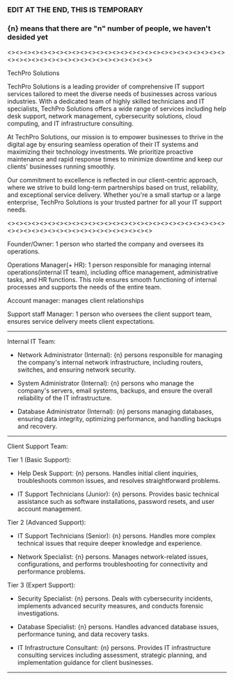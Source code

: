 ### EDIT AT THE END, THIS IS TEMPORARY 
### {n} means that there are "n" number of people, we haven't desided yet

<><><><><><><><><><><><><><><><><><><><><><><><><><><><><><><><><><><><><><><><><><><><><>

TechPro Solutions

TechPro Solutions is a leading provider of comprehensive IT support services tailored to meet the diverse needs of businesses across various industries. With a dedicated team of highly skilled technicians and IT specialists, TechPro Solutions offers a wide range of services including help desk support, network management, cybersecurity solutions, cloud computing, and IT infrastructure consulting.

At TechPro Solutions, our mission is to empower businesses to thrive in the digital age by ensuring seamless operation of their IT systems and maximizing their technology investments. We prioritize proactive maintenance and rapid response times to minimize downtime and keep our clients' businesses running smoothly.

Our commitment to excellence is reflected in our client-centric approach, where we strive to build long-term partnerships based on trust, reliability, and exceptional service delivery. Whether you're a small startup or a large enterprise, TechPro Solutions is your trusted partner for all your IT support needs.

<><><><><><><><><><><><><><><><><><><><><><><><><><><><><><><><><><><><><><><><><><><><><>

Founder/Owner: 1 person who started the company and oversees its operations.

Operations Manager(+ HR): 1 person responsible for managing internal operations(internal IT team), including office management, administrative tasks, and HR functions. This role ensures smooth functioning of internal processes and supports the needs of the entire team.

Account manager: manages client relationships

Support staff Manager: 1 person who oversees the client support team, ensures service delivery meets client expectations.

----------------------------------------------------------------------------------------------

Internal IT Team:

- Network Administrator (Internal): {n} persons responsible for managing the company's internal network infrastructure, including routers, switches, and ensuring network security.
  
- System Administrator (Internal): {n} persons who manage the company's servers, email systems, backups, and ensure the overall reliability of the IT infrastructure.
  
- Database Administrator (Internal): {n} persons managing databases, ensuring data integrity, optimizing performance, and handling backups and recovery.

----------------------------------------------------------------------------------------------

Client Support Team:

Tier 1 (Basic Support):

- Help Desk Support: {n} persons. Handles initial client inquiries, troubleshoots common issues, and resolves straightforward problems.
  
- IT Support Technicians (Junior): {n} persons. Provides basic technical assistance such as software installations, password resets, and user account management.

Tier 2 (Advanced Support):

- IT Support Technicians (Senior): {n} persons. Handles more complex technical issues that require deeper knowledge and experience.
  
- Network Specialist: {n} persons. Manages network-related issues, configurations, and performs troubleshooting for connectivity and performance problems.

Tier 3 (Expert Support):

- Security Specialist: {n} persons. Deals with cybersecurity incidents, implements advanced security measures, and conducts forensic investigations.
  
- Database Specialist: {n} persons. Handles advanced database issues, performance tuning, and data recovery tasks.
  
- IT Infrastructure Consultant: {n} persons. Provides IT infrastructure consulting services including assessment, strategic planning, and implementation guidance for client businesses.


----------------------------------------------------------------------------------------------

